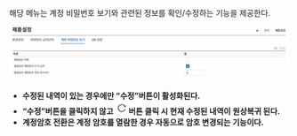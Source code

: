 해당 메뉴는 계정 비밀번호 보기와 관련된 정보를 확인/수정하는 기능을 제공한다.

![계정 비밀번호 보기](image-2.png)

- **수정된 내역이 있는 경우에만 “수정”버튼이 활성화된다.**  
- **“수정”버튼을 클릭하지 않고 ![새로고침](../../refreshIcon.png)버튼 클릭 시 현재 수정된 내역이 원상복귀 된다.**  
- **계정암호 전환은 계정 암호를 열람한 경우 자동으로 암호 변경되는 기능이다.**  

